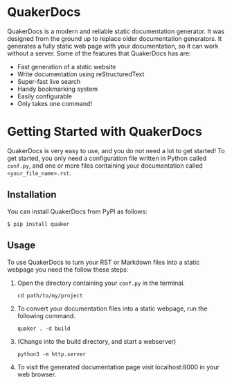 QuakerDocs
==========================

QuakerDocs is a modern and reliable static documentation generator. It
was designed from the ground up to replace older documentation
generators. It generates a fully static web page with your
documentation, so it can work without a server. Some of the features
that QuakerDocs has are:

-   Fast generation of a static website
-   Write documentation using reStructuredText
-   Super-fast live search
-   Handy bookmarking system
-   Easily configurable
-   Only takes one command!

Getting Started with QuakerDocs
===============================

QuakerDocs is very easy to use, and you do not need a lot to get
started! To get started, you only need a configuration file written in
Python called `conf.py`, and one or more files containing your
documentation called `<your_file_name>.rst`.

Installation
------------
You can install QuakerDocs from PyPI as follows:

``` {.bash}
$ pip install quaker
```

Usage
-----

To use QuakerDocs to turn your RST or Markdown files into a static
webpage you need the follow these steps:

1.  Open the directory containing your `conf.py` in the terminal.

    ``` {.bash}
    cd path/to/my/project
    ```

2.  To convert your documentation files into a static webpage, run the
    following command.

    ``` {.bash}
    quaker . -d build
    ```

3.  (Change into the build directory, and start a webserver)

    ``` {.bash}
    python3 -m http.server
    ```

4.  To visit the generated documentation page visit localhost:8000 in
    your web browser.